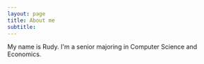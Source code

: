 ```yaml
---
layout: page
title: About me
subtitle:
---
```


My name is Rudy. I'm a senior majoring in Computer Science and Economics.
